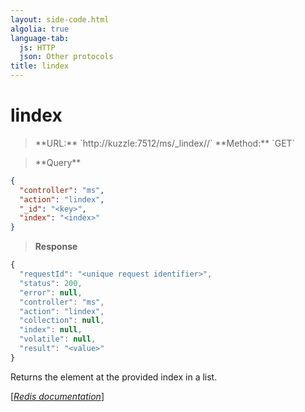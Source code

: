 ```yaml
---
layout: side-code.html
algolia: true
language-tab:
  js: HTTP
  json: Other protocols
title: lindex
---
```


# lindex



<blockquote class="js">
<p>
**URL:** `http://kuzzle:7512/ms/_lindex/<key>/<index>`  
**Method:** `GET`
</p>
</blockquote>

<blockquote class="json">
<p>
**Query**
</p>
</blockquote>


```json
{
  "controller": "ms",
  "action": "lindex",
  "_id": "<key>",
  "index": "<index>"
}
```

>**Response**

```javascript
{
  "requestId": "<unique request identifier>",
  "status": 200,
  "error": null,
  "controller": "ms",
  "action": "lindex",
  "collection": null,
  "index": null,
  "volatile": null,
  "result": "<value>"
}
```

Returns the element at the provided index in a list.

[[_Redis documentation_]](https://redis.io/commands/lindex)
